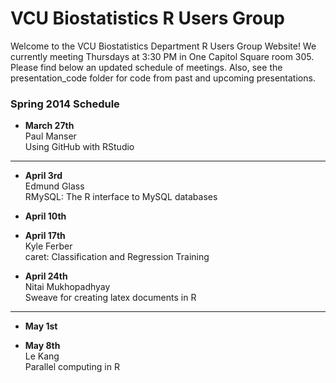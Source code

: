 VCU Biostatistics R Users Group
========

Welcome to the VCU Biostatistics Department R Users Group Website!  We currently meeting Thursdays at 3:30 PM in One Capitol Square room 305.  Please find below an updated schedule of meetings.  Also, see the presentation_code folder for code from past and upcoming presentations.

### Spring 2014 Schedule

* **March 27th**  
Paul Manser  
Using GitHub with RStudio

______________________________________________________

* **April 3rd**  
Edmund Glass  
RMySQL: The R interface to MySQL databases

* **April 10th**  

* **April 17th**  
Kyle Ferber  
caret: Classification and Regression Training

* **April 24th**  
Nitai Mukhopadhyay  
Sweave for creating latex documents in R

______________________________________________________

* **May 1st**  


* **May 8th**  
Le Kang  
Parallel computing in R
